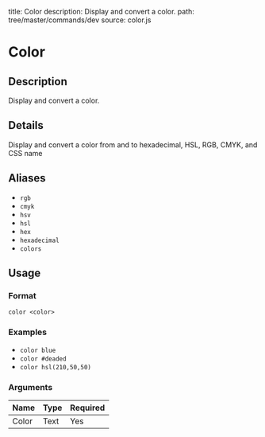 title: Color
description: Display and convert a color.
path: tree/master/commands/dev
source: color.js

# Color

## Description

Display and convert a color.

## Details

Display and convert a color from and to hexadecimal, HSL, RGB, CMYK, and CSS name

## Aliases

* `rgb`
* `cmyk`
* `hsv`
* `hsl`
* `hex`
* `hexadecimal`
* `colors`

## Usage

### Format

`color <color>`

### Examples

* `color blue`
* `color #deaded`
* `color hsl(210,50,50)`

### Arguments

| Name  | Type   | Required |
|-------|--------|----------|
| Color | Text   | Yes      |
